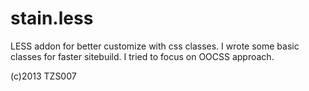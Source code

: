 stain.less
=========

LESS addon for better customize with css classes.
I wrote some basic classes for faster sitebuild. I tried to focus on OOCSS approach.

(c)2013 TZS007
